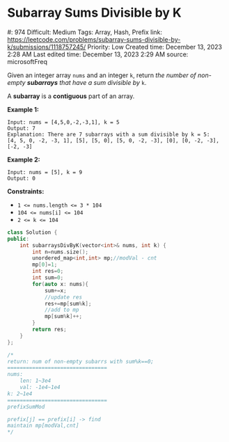 # Subarray Sums Divisible by K

#: 974
Difficult: Medium
Tags: Array, Hash, Prefix
link: https://leetcode.com/problems/subarray-sums-divisible-by-k/submissions/1118757245/
Priority: Low
Created time: December 13, 2023 2:28 AM
Last edited time: December 13, 2023 2:29 AM
source: microsoftFreq

Given an integer array `nums` and an integer `k`, return *the number of non-empty **subarrays** that have a sum divisible by* `k`.

A **subarray** is a **contiguous** part of an array.

**Example 1:**

```
Input: nums = [4,5,0,-2,-3,1], k = 5
Output: 7
Explanation: There are 7 subarrays with a sum divisible by k = 5:
[4, 5, 0, -2, -3, 1], [5], [5, 0], [5, 0, -2, -3], [0], [0, -2, -3], [-2, -3]

```

**Example 2:**

```
Input: nums = [5], k = 9
Output: 0

```

**Constraints:**

- `1 <= nums.length <= 3 * 104`
- `104 <= nums[i] <= 104`
- `2 <= k <= 104`

```cpp
class Solution {
public:
    int subarraysDivByK(vector<int>& nums, int k) {
        int n=nums.size();
        unordered_map<int,int> mp;//modVal - cnt
        mp[0]=1;
        int res=0;
        int sum=0;
        for(auto x: nums){
            sum+=x;
            //update res
            res+=mp[sum%k];
            //add to mp
            mp[sum%k]++;
        }
        return res;
    }
};

/*
return: num of non-empty subarrs with sum%k==0;
================================
nums:
    len: 1~3e4
    val: -1e4~1e4
k: 2~1e4
================================
prefixSumMod

prefix[j] == prefix[i] -> find
maintain mp[modVal,cnt]
*/
```